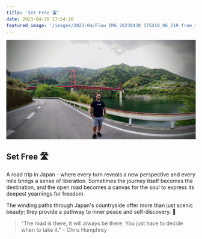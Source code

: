 ```yaml
---
title: 'Set Free 🛣️'
date: 2023-04-30 17:54:10
featured_image: '/images/2023-04/Flow_IMG_20230430_175410_06_219_free_mind_edit-2000x1000.jpg'
---
```


![](/images/2023-04/Flow_IMG_20230430_175410_06_219_free_mind_edit.jpg)

## Set Free 🛣️
A road trip in Japan - where every turn reveals a new perspective and every mile brings a sense of liberation. Sometimes the journey itself becomes the destination, and the open road becomes a canvas for the soul to express its deepest yearnings for freedom.

The winding paths through Japan's countryside offer more than just scenic beauty; they provide a pathway to inner peace and self-discovery. 🗾

> "The road is there, it will always be there. You just have to decide when to take it." - Chris Humphrey
